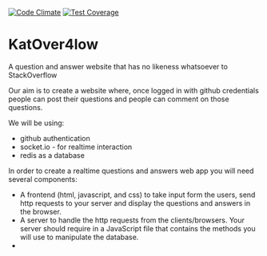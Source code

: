 [![Code Climate](https://codeclimate.com/github/kat4/KatOver4low/badges/gpa.svg)](https://codeclimate.com/github/kat4/KatOver4low)
[![Test Coverage](https://codeclimate.com/github/kat4/KatOver4low/badges/coverage.svg)](https://codeclimate.com/github/kat4/KatOver4low/coverage)

# KatOver4low
A question and answer website that has no likeness whatsoever to StackOverflow

Our aim is to create a website where, once logged in with github credentials people can post their questions and people can comment on those questions.

We will be using:
* github authentication
* socket.io - for realtime interaction
* redis as a database

In order to create a realtime questions and answers web app you will need several components:

* A frontend  (html, javascript, and css) to take input form the users, send http requests to your server and display the questions and answers in the browser. 
* A server to handle the http requests from the clients/browsers. Your server should require in a JavaScript file that contains the methods you will use to manipulate the database. 
* 
